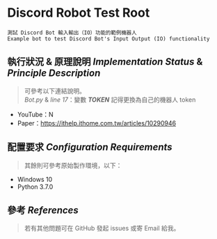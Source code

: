 # Discord Robot Test Root  

    測試 Discord Bot 輸入輸出（IO）功能的範例機器人
    Example bot to test Discord Bot's Input Output (IO) functionality
    
## 執行狀況 & 原理說明 *Implementation Status* & *Principle Description*

> 可參考以下連結說明。  
> *Bot.py* & *line 17*：變數 ***TOKEN*** 記得更換為自己的機器人 token  

- YouTube：N
- Paper：https://ithelp.ithome.com.tw/articles/10290946

## 配置要求 *Configuration Requirements*

> 其餘則可參考原始製作環境，以下：

- Windows 10
- Python 3.7.0

## 參考 *References*

> 若有其他問題可在 GitHub 發起 issues 或寄 Email 給我。
